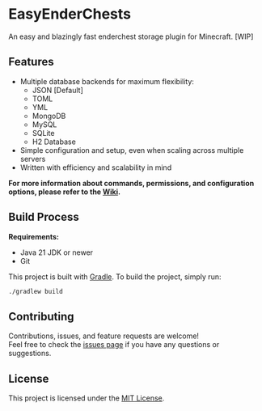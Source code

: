 # EasyEnderChests

An easy and blazingly fast enderchest storage plugin for Minecraft. [WIP]

## Features

- Multiple database backends for maximum flexibility:
  - JSON [Default]
  - TOML
  - YML
  - MongoDB
  - MySQL
  - SQLite
  - H2 Database
- Simple configuration and setup, even when scaling across multiple servers
- Written with efficiency and scalability in mind

**For more information about commands, permissions, and configuration options, please refer to the [Wiki](https://github.com/username/EasyEnderChests/wiki).**

## Build Process

**Requirements:**
- Java 21 JDK or newer
- Git
  
This project is built with [Gradle](https://gradle.org/). To build the project, simply run:

```bash
./gradlew build
```

## Contributing

Contributions, issues, and feature requests are welcome!  
Feel free to check the [issues page](./issues) if you have any questions or suggestions.

## License

This project is licensed under the [MIT License](./LICENSE).
